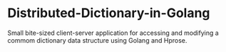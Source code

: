 # Distributed-Dictionary-in-Golang
Small bite-sized client-server application for accessing and modifying a commom dictionary data structure using Golang and Hprose.
